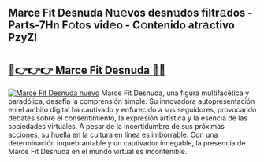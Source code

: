 ## Marce Fit Desnuda N𝚞𝚎vos desn𝚞dos filtr𝚊dos - Parts-7Hn F𝚘tos vid𝚎o - C𝚘ntenido atr𝚊ctivo PzyZI

# <h2><a href="http://mb4cyg.tromn.icu/?c=Marce+Fit+Desnuda">🔗👉👉👉 Marce Fit Desnuda 🔗🔗</a></h2>

[![Marce Fit Desnuda nuevo](https://i.imgur.com/pEAQMta.gif)](http://mb4cyg.tromn.icu/?c=Marce+Fit+Desnuda)
Marce Fit Desnuda, una figura multifacética y paradójica, desafía la comprensión simple. Su innovadora autopresentación en el ámbito digital ha cautivado y enfurecido a sus seguidores, provocando debates sobre el consentimiento, la expresión artística y la esencia de las sociedades virtuales. A pesar de la incertidumbre de sus próximas acciones, su huella en la cultura en línea es imborrable. Con una determinación inquebrantable y un cautivador innegable, la presencia de Marce Fit Desnuda en el mundo virtual es incontenible.
